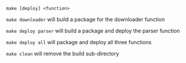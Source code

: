 `make [deploy] <function>`

`make downloader` will build a package for the downloader function

`make deploy parser` will build a package and deploy the parser function

`make deploy all` will package and deploy all three functions

`make clean` will remove the build sub-directory

